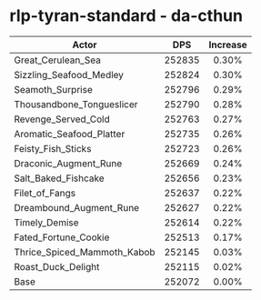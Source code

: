 # rlp-tyran-standard - da-cthun
| Actor | DPS | Increase |
|---|:---:|:---:|
|Great_Cerulean_Sea|252835|0.30%|
|Sizzling_Seafood_Medley|252824|0.30%|
|Seamoth_Surprise|252796|0.29%|
|Thousandbone_Tongueslicer|252790|0.28%|
|Revenge_Served_Cold|252763|0.27%|
|Aromatic_Seafood_Platter|252735|0.26%|
|Feisty_Fish_Sticks|252723|0.26%|
|Draconic_Augment_Rune|252669|0.24%|
|Salt_Baked_Fishcake|252656|0.23%|
|Filet_of_Fangs|252637|0.22%|
|Dreambound_Augment_Rune|252627|0.22%|
|Timely_Demise|252614|0.22%|
|Fated_Fortune_Cookie|252513|0.17%|
|Thrice_Spiced_Mammoth_Kabob|252145|0.03%|
|Roast_Duck_Delight|252115|0.02%|
|Base|252072|0.00%|

